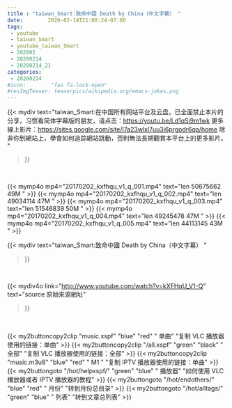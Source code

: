 ```yaml
---
title : "taiwan_Smart:致命中國 Death by China（中文字幕） "
date:        2020-02-14T21:08:24-07:00
tags:
 - youtube
 - taiwan_Smart
 - youtube_taiwan_Smart
 - 202002
 - 20200214
 - 20200214_21
categories:
 - 20200214
#icon:        "fas fa-lock-open"
#resImgTeaser: teaserpics/wikipedia.org/emacs-jokes.png
---
```


{{< mydiv text="taiwan_Smart:在中国所有网站平台及云盘，已全面禁止本片的分享，习惯看简体字幕版的朋友，请点击：https://youtu.be/Ld1qSi9m1wk   更多線上影片：https://sites.google.com/site/l7a23wlxl7uu3i6prgodr6qa/home 除非你到網站上，學會如何追踪網站跳動，否則無法長期觀賞本平台上的更多影片。 "
>}}
<br>


{{< mymp4o mp4="20170202_kxfhqu_v1_q_001.mp4" text="len 50675662     49M " >}}
{{< mymp4o mp4="20170202_kxfhqu_v1_q_002.mp4" text="len 49034114     47M " >}}
{{< mymp4o mp4="20170202_kxfhqu_v1_q_003.mp4" text="len 51546839     50M " >}}
{{< mymp4o mp4="20170202_kxfhqu_v1_q_004.mp4" text="len 49245478     47M " >}}
{{< mymp4o mp4="20170202_kxfhqu_v1_q_005.mp4" text="len 44113145     43M " >}}




{{< mydiv text="taiwan_Smart:致命中國 Death by China（中文字幕） "
>}}
<br>

{{< mydiv4o link="http://www.youtube.com/watch?v=kXFHqU_V1-Q"
text="source 原始來源網址"
>}}


<br>



{{< my2buttoncopy2clip "music.xspf"        "blue"   "red"    " 单曲"  "复制 VLC 播放器使用的链接：单曲" >}} {{< my2buttoncopy2clip "/all.xspf"         "green"  "black"  " 全部"  "复制 VLC 播放器使用的链接：全部" >}} {{< my2buttoncopy2clip "music.m3u8"        "blue"   "red"    " M1 "    "复制 IPTV 播放器使用的链接：单曲" >}} {{< my2buttongoto      "/hot/helpxspf/"    "green"  "blue"   " 播放器" "如何使用 VLC 播放器或者 IPTV 播放器的教程" >}} {{< my2buttongoto      "/hot/endothers/"   "blue"   "red"    " 月份"   "转到月份总目录" >}} {{< my2buttongoto      "/hot/alltags/"     "green"  "blue"   " 列表"   "转到文章总列表" >}} 
